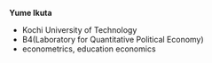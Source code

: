 **Yume Ikuta**

- Kochi University of Technology
- B4(Laboratory for Quantitative Political Economy)
- econometrics, education economics


